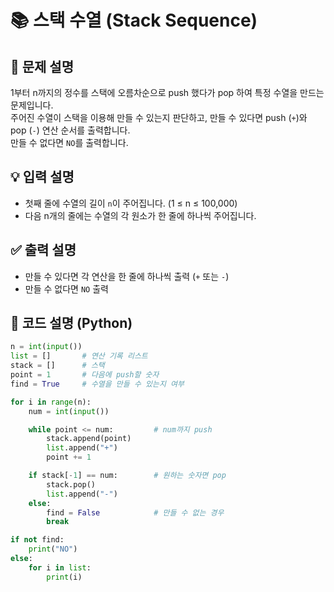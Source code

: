 # 📚 스택 수열 (Stack Sequence)

## 📝 문제 설명
1부터 n까지의 정수를 스택에 오름차순으로 push 했다가 pop 하여 특정 수열을 만드는 문제입니다.  
주어진 수열이 스택을 이용해 만들 수 있는지 판단하고, 만들 수 있다면 push (`+`)와 pop (`-`) 연산 순서를 출력합니다.  
만들 수 없다면 `NO`를 출력합니다.

## 💡 입력 설명
- 첫째 줄에 수열의 길이 `n`이 주어집니다. (1 ≤ n ≤ 100,000)
- 다음 n개의 줄에는 수열의 각 원소가 한 줄에 하나씩 주어집니다.

## ✅ 출력 설명
- 만들 수 있다면 각 연산을 한 줄에 하나씩 출력 (`+` 또는 `-`)
- 만들 수 없다면 `NO` 출력



## 🧠 코드 설명 (Python)
```python
n = int(input())
list = []       # 연산 기록 리스트
stack = []      # 스택
point = 1       # 다음에 push할 숫자
find = True     # 수열을 만들 수 있는지 여부

for i in range(n):
    num = int(input())

    while point <= num:         # num까지 push
        stack.append(point)
        list.append("+")
        point += 1

    if stack[-1] == num:        # 원하는 숫자면 pop
        stack.pop()
        list.append("-")
    else:
        find = False            # 만들 수 없는 경우
        break

if not find:
    print("NO")
else:
    for i in list:
        print(i)
